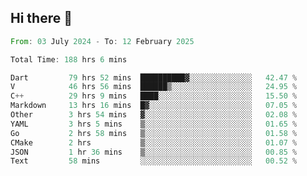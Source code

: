 ## Hi there 👋

<!--START_SECTION:waka-->

```rust
From: 03 July 2024 - To: 12 February 2025

Total Time: 188 hrs 6 mins

Dart         79 hrs 52 mins  ██████████▓░░░░░░░░░░░░░░   42.47 %
V            46 hrs 56 mins  ██████▒░░░░░░░░░░░░░░░░░░   24.95 %
C++          29 hrs 9 mins   ████░░░░░░░░░░░░░░░░░░░░░   15.50 %
Markdown     13 hrs 16 mins  █▓░░░░░░░░░░░░░░░░░░░░░░░   07.05 %
Other        3 hrs 54 mins   ▓░░░░░░░░░░░░░░░░░░░░░░░░   02.08 %
YAML         3 hrs 5 mins    ▒░░░░░░░░░░░░░░░░░░░░░░░░   01.65 %
Go           2 hrs 58 mins   ▒░░░░░░░░░░░░░░░░░░░░░░░░   01.58 %
CMake        2 hrs           ▒░░░░░░░░░░░░░░░░░░░░░░░░   01.07 %
JSON         1 hr 36 mins    ▒░░░░░░░░░░░░░░░░░░░░░░░░   00.85 %
Text         58 mins         ░░░░░░░░░░░░░░░░░░░░░░░░░   00.52 %
```

<!--END_SECTION:waka-->

<!--
**mathiskakal/mathiskakal** is a ✨ _special_ ✨ repository because its `README.md` (this file) appears on your GitHub profile.

Here are some ideas to get you started:

- 🔭 I’m currently working on ...
- 🌱 I’m currently learning ...
- 👯 I’m looking to collaborate on ...
- 🤔 I’m looking for help with ...
- 💬 Ask me about ...
- 📫 How to reach me: ...
- 😄 Pronouns: ...
- ⚡ Fun fact: ...
-->
